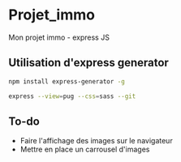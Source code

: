 # Projet_immo
Mon projet immo - express JS 
 
 ## Utilisation d'express generator 

 ```Bash
npm install express-generator -g
 ```

 ```Bash
 express --view=pug --css=sass --git
 ```
 ## To-do 

 - Faire l'affichage des images sur le navigateur
 - Mettre en place un carrousel d'images